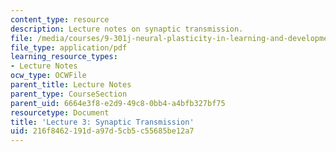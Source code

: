 ```yaml
---
content_type: resource
description: Lecture notes on synaptic transmission.
file: /media/courses/9-301j-neural-plasticity-in-learning-and-development-spring-2002/216f8462191da97d5cb5c55685be12a7_lecture_3_Notes.pdf
file_type: application/pdf
learning_resource_types:
- Lecture Notes
ocw_type: OCWFile
parent_title: Lecture Notes
parent_type: CourseSection
parent_uid: 6664e3f8-e2d9-49c8-0bb4-a4bfb327bf75
resourcetype: Document
title: 'Lecture 3: Synaptic Transmission'
uid: 216f8462-191d-a97d-5cb5-c55685be12a7
---
```


